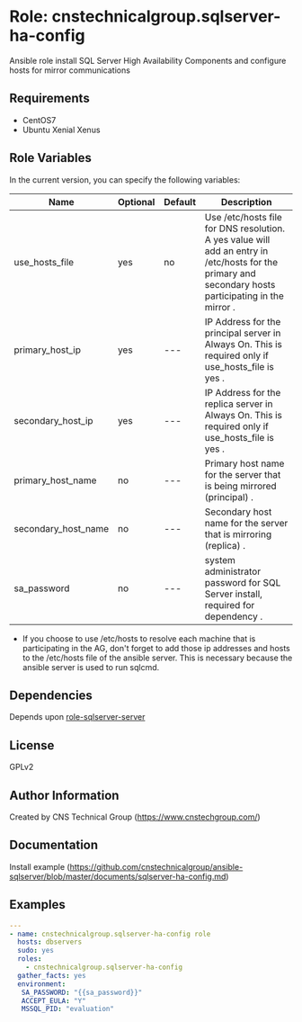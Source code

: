 Role: cnstechnicalgroup.sqlserver-ha-config
========

Ansible role install SQL Server High Availability Components and configure hosts for mirror communications

Requirements
------------

* CentOS7 
* Ubuntu Xenial Xenus


Role Variables
--------------

In the current version, you can specify the following variables:

| Name                  | Optional | Default | Description                                                                                                                                                         |
|-----------------------|----------|---------|---------------------------------------------------------------------------------------------------------------------------------------------------------------------|
| use_hosts_file        |  yes     |   no    | Use /etc/hosts file for DNS resolution. A yes value will add an entry in /etc/hosts for the primary and secondary hosts participating in the mirror              .  |
| primary_host_ip       |  yes     |   ---   | IP Address for the principal server in Always On. This is required only if use_hosts_file is yes                                                                 .  |
| secondary_host_ip     |  yes     |   ---   | IP Address for the replica server in Always On. This is required only if use_hosts_file is yes                                                                   .  |
| primary_host_name     |  no      |   ---   | Primary host name for the server that is being mirrored (principal)                                                                                              .  |
| secondary_host_name   |  no      |   ---   | Secondary host name for the server that is mirroring (replica)                                                                                                   .  |
| sa_password           |  no      |   ---   | system administrator password for SQL Server install, required for dependency                                                                                    .  |



* If you choose to use /etc/hosts to resolve each machine that is participating in the AG, don't forget to add those ip addresses and hosts to the /etc/hosts file of the ansible server. This is necessary because the ansible server is used to run sqlcmd.  


Dependencies
------------

Depends upon [role-sqlserver-server](https://github.com/cnstechnicalgroup/role-sqlserver-server)

License
-------

GPLv2

Author Information
------------------

Created by CNS Technical Group (https://www.cnstechgroup.com/)

Documentation
------------------

Install example (https://github.com/cnstechnicalgroup/ansible-sqlserver/blob/master/documents/sqlserver-ha-config.md)


Examples
--------

```yaml
---
- name: cnstechnicalgroup.sqlserver-ha-config role 
  hosts: dbservers
  sudo: yes
  roles: 
    - cnstechnicalgroup.sqlserver-ha-config
  gather_facts: yes
  environment:
   SA_PASSWORD: "{{sa_password}}"
   ACCEPT_EULA: "Y"
   MSSQL_PID: "evaluation"
```
